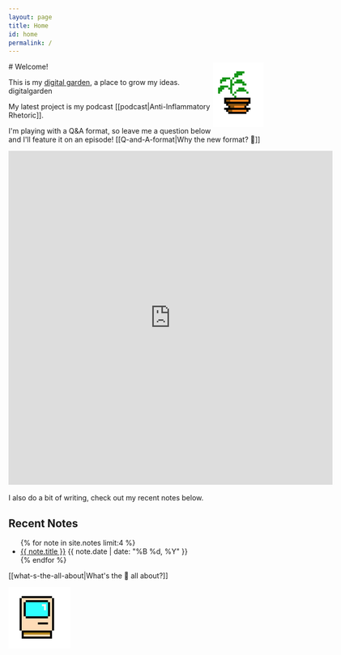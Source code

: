 ```yaml
---
layout: page
title: Home
id: home
permalink: /
---
```

<img src = "/assets/potted-plant.png" style = "float: right" alt="Pixelated Potted Plant"/>
# Welcome!

This is my [digital garden](https://maggieappleton.com/garden-history), a place to grow my ideas. <octo-thorpe>digitalgarden<octo-thorpe>


My latest project is my podcast [[podcast|Anti-Inflammatory Rhetoric]]. 

I'm playing with a Q&A format, so leave me a question below and I'll feature it on an episode! [[Q-and-A-format|Why the new format? 🌱]]

<iframe src="https://docs.google.com/forms/d/e/1FAIpQLSdGyC52gBN4zHfnEq80XttGGzbLF-evJRdSWLcKMk_-ZhLilw/viewform?embedded=true" width="640" height="660" frameborder="0" marginheight="0" marginwidth="0">Loading…</iframe>

I also do a bit of writing, check out my recent notes below.

<section class="recent-notes">
  <h2>Recent Notes</h2>
  <ul>
    {% for note in site.notes limit:4 %}
      <li>
        <a href="{{ note.url | relative_url }}">{{ note.title }}</a>
        <span class="note-date">{{ note.date | date: "%B %d, %Y" }}</span>
      </li>
    {% endfor %}
  </ul>
</section>

<p>
[[what-s-the-all-about|What's the 🌱 all about?]]
</p>

![Mac Plus](/assets/mac.png)
